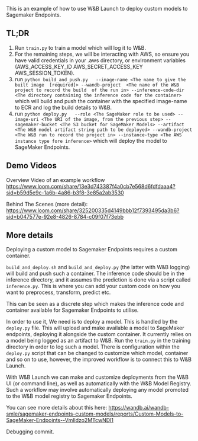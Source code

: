 This is an example of how to use W&B Launch to deploy custom models to Sagemaker Endpoints.

## TL;DR

1. Run ``train.py`` to train a model which will log it to W&B.
2. For the remaining steps, we will be interacting with AWS, so ensure you have valid credentials in your .aws directory, or environment variables (AWS_ACCESS_KEY_ID AWS_SECRET_ACCESS_KEY AWS_SESSION_TOKEN).
3. run ``python build_and_push.py   --image-name <The name to give the built image  [required]> --wandb-project  <The name of the W&B project to record the build  of the run in> --inference-code-dir <The directory containing the inference code for the container>`` which will build and push the container with the specified image-name to ECR and log the build details to W&B.
4. run ``python deploy.py   --role <The SageMaker role to be used> --image-uri <The URI of the image, from the previous step> --sagemaker-bucket <The S3 bucket for SageMaker Models> --artifact <The W&B model artifact string path to be deployed> --wandb-project <The W&B run to record the project in> --instance-type <The AWS instance type fore inference>`` which will deploy the model to SageMaker Endpoints.

## Demo Videos
Overview Video of an example workflow https://www.loom.com/share/13e3d743387f4a0cb7e568d6fdfdaaa4?sid=b59d5e9c-1a6b-4a86-b3f8-3e85a2ab3530

Behind The Scenes (more detail): https://www.loom.com/share/325200335d4149bbb12f7393495da3b6?sid=b047577e-92e8-4826-8784-c09f07f73ebb

## More details

Deploying a custom model to Sagemaker Endpoints requires a custom container.

``build_and_deploy.sh`` and `build_and_deploy.py` (the latter with W&B logging) will build and push such a container. The inference code should be in the inference directory, and it assumes the prediction is done via a script called ``inference.py``. This is where you can add your custom code on how you want to preprocess, transform, predict etc.

This can be seen as a discrete step which makes the inference code and container available for Sagemaker Endpoints to utilise.

In order to use it, We need is to deploy a model. This is handled by the `deploy.py` file. This will upload and make available a model to SageMaker endpoints, deploying it alongside the custom container. It currently relies on a model being logged as an artifact to W&B. Run the `train.py` in the training directory in order to log such a model. There is configuration within the ``deploy.py`` script that can be changed to customize which model, container and so on to use, however, the improved workflow is to connect this to W&B Launch.

With W&B Launch we can make and customize deployments from the W&B UI (or command line), as well as automatically with the W&B Model Registry. Such a workflow may involve automatically deploying any model promoted to the W&B model registry to Sagemaker Endpoints. 

You can see more details about this here: https://wandb.ai/wandb-smle/sagemaker-endpoints-custom-models/reports/Custom-Models-to-SageMaker-Endpoints--Vmlldzo2MTcwNDI1

Debugging commit.
